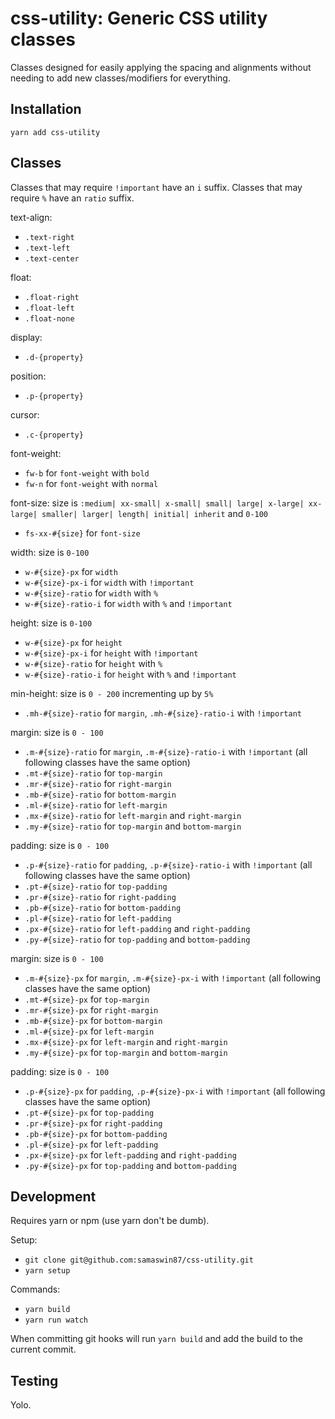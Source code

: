 # css-utility: Generic CSS utility classes

Classes designed for easily applying the spacing and alignments without needing to add new classes/modifiers for everything.

## Installation

`yarn add css-utility`

## Classes

Classes that may require `!important` have an `i` suffix.
Classes that may require `%` have an `ratio` suffix.

text-align: 
- `.text-right`
- `.text-left`
- `.text-center`

float:
- `.float-right`
- `.float-left`
- `.float-none`

display:
- `.d-{property}`

position:
- `.p-{property}`

cursor:
- `.c-{property}`

font-weight:
- `fw-b` for `font-weight` with `bold`
- `fw-n` for `font-weight` with `normal`

font-size: size is `:medium| xx-small| x-small| small| large| x-large| xx-large| smaller| larger| length| initial| inherit` and `0-100`
- `fs-xx-#{size}` for `font-size`

width: size is `0-100`
- `w-#{size}-px` for `width`
- `w-#{size}-px-i` for `width` with `!important`
- `w-#{size}-ratio` for `width` with `%`
- `w-#{size}-ratio-i` for `width` with `%` and `!important`

height: size is `0-100`
- `w-#{size}-px` for `height`
- `w-#{size}-px-i` for `height` with `!important`
- `w-#{size}-ratio` for `height` with `%`
- `w-#{size}-ratio-i` for `height` with `%` and `!important`


min-height: size is `0 - 200` incrementing up by `5%`
- `.mh-#{size}-ratio` for `margin`, `.mh-#{size}-ratio-i` with `!important`

margin: size is `0 - 100`
- `.m-#{size}-ratio` for `margin`, `.m-#{size}-ratio-i` with `!important` (all following classes have the same option)
- `.mt-#{size}-ratio` for `top-margin`
- `.mr-#{size}-ratio` for `right-margin`
- `.mb-#{size}-ratio` for `bottom-margin`
- `.ml-#{size}-ratio` for `left-margin`
- `.mx-#{size}-ratio` for `left-margin` and `right-margin`
- `.my-#{size}-ratio` for `top-margin` and `bottom-margin`

padding: size is `0 - 100`
- `.p-#{size}-ratio` for `padding`, `.p-#{size}-ratio-i` with `!important` (all following classes have the same option)
- `.pt-#{size}-ratio` for `top-padding`
- `.pr-#{size}-ratio` for `right-padding`
- `.pb-#{size}-ratio` for `bottom-padding`
- `.pl-#{size}-ratio` for `left-padding`
- `.px-#{size}-ratio` for `left-padding` and `right-padding`
- `.py-#{size}-ratio` for `top-padding` and `bottom-padding`

margin: size is `0 - 100`
- `.m-#{size}-px` for `margin`, `.m-#{size}-px-i` with `!important` (all following classes have the same option)
- `.mt-#{size}-px` for `top-margin`
- `.mr-#{size}-px` for `right-margin`
- `.mb-#{size}-px` for `bottom-margin`
- `.ml-#{size}-px` for `left-margin`
- `.mx-#{size}-px` for `left-margin` and `right-margin`
- `.my-#{size}-px` for `top-margin` and `bottom-margin`

padding: size is `0 - 100`
- `.p-#{size}-px` for `padding`, `.p-#{size}-px-i` with `!important` (all following classes have the same option)
- `.pt-#{size}-px` for `top-padding`
- `.pr-#{size}-px` for `right-padding`
- `.pb-#{size}-px` for `bottom-padding`
- `.pl-#{size}-px` for `left-padding`
- `.px-#{size}-px` for `left-padding` and `right-padding`
- `.py-#{size}-px` for `top-padding` and `bottom-padding`

## Development

Requires yarn or npm (use yarn don't be dumb).

Setup:
- `git clone git@github.com:samaswin87/css-utility.git`
- `yarn setup`

Commands:
- `yarn build`
- `yarn run watch`

When committing git hooks will run `yarn build` and add the build to the current commit.

## Testing

Yolo.
